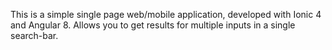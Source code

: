 This is a simple single page web/mobile application, developed with Ionic 4 and Angular 8.
Allows you to get results for multiple inputs in a single search-bar.